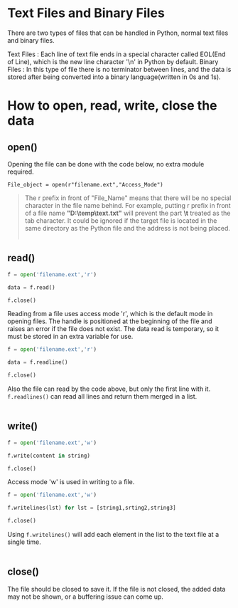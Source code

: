 # Text Files and Binary Files

There are two types of files that can be handled in Python, normal text files and binary files.

Text Files : Each line of text file ends in a special character called EOL(End of Line), which is the new line character '\n' in Python by default.
Binary Files : In this type of file there is no terminator between lines, and the data is stored after being converted into a binary language(written in 0s and 1s).

# How to open, read, write, close the data

## open()

Opening the file can be done with the code below, no extra module required.

    File_object = open(r"filename.ext","Access_Mode")
        
> The r prefix in front of "File_Name" means that there will be no special character in the file name behind. For example, putting r prefix in front of a file name **"D:\temp\text.txt"** will prevent the part **\t** treated as the tab character. It could be ignored if the target file is located in the same directory as the Python file and the address is not being placed.
<br/><br/>

## read()

~~~Python
f = open('filename.ext','r')

data = f.read()

f.close()
~~~

Reading from a file uses access mode 'r', which is the default mode in opening files. The handle is positioned at the beginning of the file and raises an error if the file does not exist. The data read is temporary, so it must be stored in an extra variable for use.

~~~Python
f = open('filename.ext','r')

data = f.readline()

f.close()
~~~

Also the file can read by the code above, but only the first line with it. ```f.readlines()``` can read all lines and return them merged in a list.
<br/><br/>

## write()

~~~Python
f = open('filename.ext','w')

f.write(content in string)

f.close()
~~~

Access mode 'w' is used in writing to a file.

~~~Python
f = open('filename.ext','w')

f.writelines(lst) for lst = [string1,srting2,string3]

f.close()
~~~

Using ```f.writelines()``` will add each element in the list to the text file at a single time.
<br/><br/>

## close()

The file should be closed to save it. If the file is not closed, the added data may not be shown, or a buffering issue can come up.
